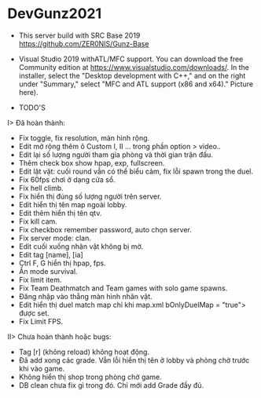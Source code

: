 # DevGunz2021

* This server build with SRC Base 2019 https://github.com/ZER0NIS/Gunz-Base

* Visual Studio 2019 withATL/MFC support. You can download the free Community edition at https://www.visualstudio.com/downloads/. In the installer, select the "Desktop development with C++," and on the right under "Summary," select "MFC and ATL support (x86 and x64)." Picture here).
* TODO'S

I> Đã hoàn thành:

- Fix toggle, fix resolution, màn hình rộng.
- Edit mở rộng thêm ô Custom I, II ... trong phần option > video..
- Edit lại số lượng người tham gia phòng và thời gian trận đấu.
- Thêm check box show hpap, exp, fullscreen.
- Edit lặt vặt: cuối round vẫn có thể biểu cảm, fix lỗi spawn trong the duel.
- Fix 60fps chơi ở dạng cửa sổ.
- Fix hell climb.
- Fix hiển thị đúng số lượng người trên server.
- Edit hiển thị tên map ngoài lobby.
- Edit thêm hiển thị tên qtv.
- Fix kill cam.
- Fix checkbox remember password, auto chọn server.
- Fix server mode: clan.
- Edit cuối xuống nhân vật không bị mờ.
- Edit tag [name], [ia]
- Ctrl F, G hiển thị hpap, fps.
- Ẩn mode survival.
- Fix limit item.
- Fix Team Deathmatch and Team games with solo game spawns.
- Đăng nhập vào thẳng màn hình nhân vật.
- Edit hiển thị duel match map chỉ khi map.xml bOnlyDuelMap = "true"> được set.
- Fix Limit FPS. 



II> Chưa hoàn thành hoặc bugs:

- Tag [r] (không reload) không hoạt động.
- Đã add xong các grade. Vẫn lỗi hiển thị tên ở lobby và phòng chờ trước khi vào game.
- Không hiển thị shop trong phòng chờ game.
- DB clean chưa fix gì trong đó. Chỉ mới add Grade đầy đủ.